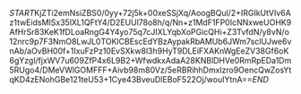 $START$KjZTi2emNsiZBS0/0yy+72j5k+00xeSSjXq/AoogBQul/2+IRGIkUtVIv6Az1twEidsMISx35lXL1QFtY4/D2EUUl78o8h/q/Nn+z1MdF1FP0IcNNxweUOHK9AfHrSr83KeK1fDLoaRngG4Y4yo75q7cJIXLYqbXoPGicQHi+Z3TvfdN/y8vN/o12nrc9p7F3NmO8LwJL0TOKlCBEscEdYBzAypakRbAMUb6JWm7sclUJwe6vnAb/aOvBH00f+1IxuFzPz10EvSXkw8l3h9HyT9DLEiFXAKnWgEeZV38Gf6oK6gYzgl/fjxWV7u609ZfP4x6L9B2+WfwdkxAdaA28KNBlDHVe0RmRpEDa1Dm5RUgo4/DMeVWlGOMFFF+Aivb98m80Vz/5eRBRihhDmxlzro9OencQwZosYtqKD4zENohGBe121teU53+1Cye43BveuDIEBoF522Oj/wouIYtnA==$END$